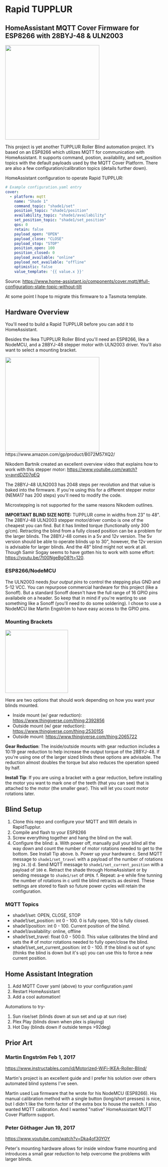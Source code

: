 # Rapid TUPPLUR

## HomeAssistant MQTT Cover Firmware for ESP8266 with 28BYJ-48 & ULN2003  

<img src="https://www.ikea.com/PIAimages/0602894_PE680588_S5.JPG" width="300px" />

This project is yet another TUPPLUR Roller Blind automation project. It's based on an ESP8266 which utilizes MQTT for communication with HomeAssistant. It supports command, postion, availability, and set_position topics with the default payloads used by the MQTT Cover Platform. There are also a few configuration/calibration topics (details further down).

HomeAssistant configuration to operate Rapid TUPPLUR: 

```yaml
# Example configuration.yaml entry
cover:
  - platform: mqtt
    name: "Shade 1"
    command_topic: "shade1/set"
    position_topic: "shade1/position"
    availability_topic: "shade1/availability"
    set_position_topic: "shade1/set_position"
    qos: 0
    retain: false
    payload_open: "OPEN"
    payload_close: "CLOSE"
    payload_stop: "STOP"
    position_open: 100
    position_closed: 0
    payload_available: "online"
    payload_not_available: "offline"
    optimistic: false
    value_template: '{{ value.x }}'
```
Source: https://www.home-assistant.io/components/cover.mqtt/#full-configuration-state-topic-without-tilt

At some point I hope to migrate this firmware to a Tasmota template.

## Hardware Overview

You'll need to build a Rapid TUPPLUR before you can add it to HomeAssistant.

Besides the Ikea TUPPLUR Roller Blind you'll need an ESP8266, like a NodeMCU, and a 28BYJ-48 stepper motor with ULN2003 driver. You'll also want to select a mounting bracket.

<img src="https://images-na.ssl-images-amazon.com/images/I/7115Yl4jXQL._SL1001_.jpg" width="300px" />
https://www.amazon.com/gp/product/B072M57XQ2/  


Nikodem Bartnik created an excellent overview video that explains how to work with this stepper motor:
https://www.youtube.com/watch?v=avrdDZD7qEQ


The 28BYJ-48 ULN2003 has 2048 steps per revolution and that value is baked into the firmware. If you're using this for a different stepper
motor (NEMA17 has 200 steps) you'll need to modify the code.

Microstepping is not supported for the same reasons Nikodem outlines.

**IMPORTANT BLIND SIZE NOTE:** TUPPLUR come in widths from 23" to 48". The 28BYJ-48 ULN2003 stepper motor/driver combo is one of the cheapest you can find. But it has limited torque (functionally only 300 g/cm). Retracting the blind from a fully closed position can be a problem for the larger blinds. The 28BYJ-48 comes in a 5v and 12v version. The 5v version should be able to operate blinds up to 30", however, the 12v version is advisable for larger blinds. And the 48" blind might not work at all. Though Samir Sogay seems to have gotten his to work with some effort: https://youtu.be/7t00NgeBgO8?t=120. 

### ESP8266/NodeMCU

The ULN2003 needs *four output pins* to control the stepping plus GND and 5-12 VCC. You can repurpose commercial hardware for this project (like a Sonoff). But a standard Sonoff doesn't have the full range of 16 GPIO pins availabele on a header. So keep that in mind if you're wanting to use something like a Sonoff (you'll need to do some soldering). I chose to use a NodeMCU like Martin Engström to have easy access to the GPIO pins.

### Mounting Brackets

<img src="https://cdn.thingiverse.com/renders/66/95/c2/86/1c/45161d5cdbf2e0be0c94268e707b2872_preview_featured.jpg" width="200px" />

Here are two options that should work depending on how you want your blinds mounted.

* Inside mount (w/ gear reduction): https://www.thingiverse.com/thing:2392856
* Outside mount (w/ gear reduction): https://www.thingiverse.com/thing:2530155
* Outside mount: https://www.thingiverse.com/thing:2065722

**Gear Reduction**: The inside/outside mounts with gear reduction includes a 10:19 gear reduction to help increase the output torque of the 28BYJ-48. If you're using one of the larger sized blinds these options are advisable. The reduction almost doubles the torque but also reduces the operation speed by half.

**Install Tip**: If you are using a bracket with a gear reduction, before installing the motor you want to mark one of the teeth (that you can see) that is attached to the motor (the smaller gear). This will let you count motor rotations later.

## Blind Setup

 1. Clone this repo and configure your MQTT and Wifi details in RapidTupplur.
 2. Compile and flash to your ESP8266
 3. Screw everything together and hang the blind on the wall.
 4. Configure the blind:
   a. With power off, manually pull your blind all the way down and count the number of motor rotations needed to get to the bottom. See Install Tip above.
   b. Power up your hardware
   c. Send MQTT message to `shade1/set_travel` with a payload of the number of rotations (eg `24.3`)
   d. Send MQTT message to `shade1/set_current_position` with a payload of `100`
   e. Retract the shade through HomeAssistant or by sending message to `shade1/set` of `OPEN`.
   f. Repeat: a-e while fine tunning the number of rotations in c until the blind retracts as desired. These settings are stored to flash so future power cycles will retain the configuration.

### MQTT Topics

 * shade1/set: OPEN, CLOSE, STOP
 * shade1/set_position: int 0 - 100. 0 is fully open, 100 is fully closed.
 * shade1/position: int 0 - 100. Current position of the blind.
 * shade1/availability: online, offline
 * shade1/set_travel: float 0.0 - 500.0. This value calibrates the blind and sets the # of motor rotations needed to fully open/close the blind.
 * shade1/set_set_current_position: int 0 - 100. If the blind is out of sync (thinks the blind is down but it's up) you can use this to force a new current position.

## Home Assistant Integration

 1. Add MQTT Cover yaml (above) to your configuration.yaml
 2. Restart HomeAssistant
 3. Add a cool automation!
 
 Automations to try-
 
 1. Sun rise/set (blinds down at sun set and up at sun rise)
 2. Plex Play (blinds down when plex is playing)
 3. Hot Day (blinds down if outside temps >92deg)

## Prior Art

### Martin Engström Feb 1, 2017

https://www.instructables.com/id/Motorized-WiFi-IKEA-Roller-Blind/

Martin's project is an excellent guide and I prefer his solution over others automated blind systems I've seen. 

Martin used Lua firmware that he wrote for his NodeMCU (ESP8266). His manual calibration method with a single button (long/short presses) is nice, but I didn't like the form factor of the extra box to house the switch. I also wanted MQTT calibration. And I wanted "native" HomeAssistant MQTT Cover Platform support.

### Peter Göthager Jun 19, 2017

https://www.youtube.com/watch?v=Dka4of30YOY

Peter's mounting hardware allows for inside window frame mounting and introduces a small gear reduction to help overcome the problems with larger blinds.
